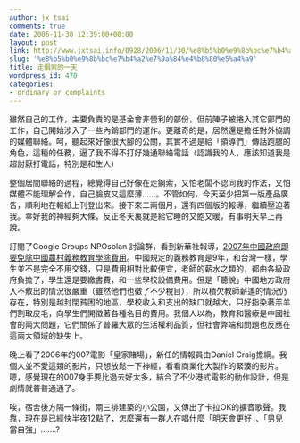 ```yaml
---
author: jx tsai
comments: true
date: 2006-11-30 12:39:00+00:00
layout: post
link: http://www.jxtsai.info/0928/2006/11/30/%e8%b5%b0%e9%8b%bc%e7%b4%a2%e7%9a%84%e4%b8%80%e5%a4%a9/
slug: '%e8%b5%b0%e9%8b%bc%e7%b4%a2%e7%9a%84%e4%b8%80%e5%a4%a9'
title: 走鋼索的一天
wordpress_id: 470
categories:
- ordinary or complaints
---
```


雖然自己的工作，主要負責的是基金會非營利的部份，但前陣子被捲入其它部門的工作，自己開始涉入了一些內銷部門的運作。更離奇的是，居然還是擔任對外協調的媒體聯絡。呵，聽起來好像很大腳的公關，其實不過是給「領導們」傳話跑腿的角色，這種的任務，逼了我不得不打好幾通聯絡電話（認識我的人，應該知道我是超討厭打電話，特別是和生人）  
  
整個居間聯絡的過程，總覺得自己好像在走鋼索，又怕老闆不認同我的作法，又怕媒體不能理解合作，自己臉皮又這麼薄......。不管如何，今天至少把第一版產品廣告，順利地在報紙上刊登出來。接下來二兩個月，還有四個版的報導，繼續壓迫著我。幸好我的神經夠大條，反正冬天裏就是給它睡的又飽又暖，有事明天早上再說。  
  
訂閱了Google Groups NPOsolan 討論群，看到新華社報導，[2007年中國政府即要免除中國農村義務教育學除費用](http://www.lionvalley.org/?p=52)。中國規定的義務教育是9年，和台灣一樣，學生並不是完全不用交錢，只是費用相對比較便宜，老師的薪水之類的，都由各級政府負擔了，學生還是要繳書費，和一些學校設備費用。但是「聽說」中國地方政府入不敷出的情況很嚴重（雖然他們也徵了不少稅目），所以積欠教師薪遙的情況仍存在，特別是越封閉貧困的地區，學校收入和支出的缺口就越大，只好指染著羔羊們割取皮毛，向學生們開徵著各種名目的費用。我個人以為，教育和醫療是中國社會的兩大問題，它們關係了普羅大眾的生活權利品質，但社會弊端和問題也反應在這兩大領域的缺失上。  
  
晚上看了2006年的007電影「皇家賭場」，新任的情報員由Daniel Craig擔綱。我個人並不愛這類的影片，只想放鬆一下神經，看看商業化大製作的緊湊的影片。嗯，感覺現在的007身手要比過去好太多，結合了不少港式電影的動作設計，但是劇情就普普通通了。   
  
唉，宿舍後方隔一條街，兩三排建築的小公園，又傳出了卡拉OK的擴音歌聲。我靠，現在是已經快半夜12點了，怎麼還有一群人在唱什麼「明天會更好」、「男兒當自強」.......?
